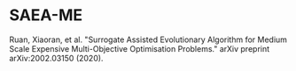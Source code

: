 # SAEA-ME
Ruan, Xiaoran, et al. "Surrogate Assisted Evolutionary Algorithm for Medium Scale Expensive Multi-Objective Optimisation Problems." arXiv preprint arXiv:2002.03150 (2020).
